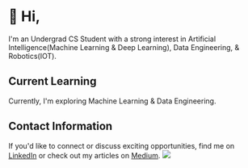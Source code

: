 # 👋 Hi,

I'm an Undergrad CS Student with a strong interest in Artificial Intelligence(Machine Learning & Deep Learning), Data Engineering, & Robotics(IOT).

## Current Learning
Currently, I'm exploring Machine Learning & Data Engineering. 

## Contact Information
If you'd like to connect or discuss exciting opportunities, find me on [LinkedIn](https://www.linkedin.com/in/john-thuo-427210aa/) or check out my articles on [Medium](https://medium.com/@johnthuo).
[![](https://visitcount.itsvg.in/api?id=john-thuo1&label=Profile%20Views&pretty=false)](https://visitcount.itsvg.in)



